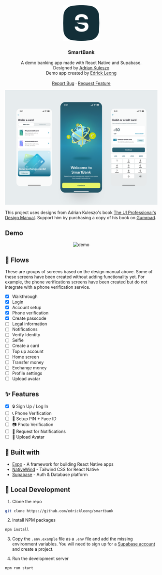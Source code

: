 <p align="center">
  <a href="https://github.com/edrickleong/smartbank">
    <img src="docs/images/smartbank-logo.svg" alt="Logo" width="120" height="120">
  </a>

<h3 align="center">SmartBank</h3>

<p align="center">
    A demo banking app made with React Native and Supabase. 
    <br />
    Designed by <a href="https://twitter.com/uiuxadrian">Adrian Kuleszo</a>
    <br />
    Demo app created by <a href="https://twitter.com/edrickleong_">Edrick Leong</a>
    <br />
    <br />
    <a href="https://github.com/edrickleong/smartbank/issues">Report Bug</a>
    ·
    <a href="https://github.com/edrickleong/smartbank/issues">Request Feature</a>
</p>

![Mockup](docs/images/mockup.png)

This project uses designs from Adrian Kuleszo's
book [The UI Professional's Design Manual](https://uiadrian.gumroad.com/l/design-manual). Support him by purchasing a
copy of his book on [Gumroad](https://uiadrian.gumroad.com/l/design-manual).

## Demo
<p align="center">
  <img src="docs/demo.gif" alt="demo" width="360" />
</p>

## 📱 Flows

These are groups of screens based on the design manual above.
Some of these screens have been created without adding functionality yet. For example,
the phone verifications screens have been created but do not integrate with a phone verification service.

- [x] Walkthrough
- [x] Login
- [x] Account setup
- [x] Phone verification
- [x] Create passcode
- [ ] Legal information
- [ ] Notifications
- [ ] Verify Identity
- [ ] Selfie
- [ ] Create a card
- [ ] Top up account
- [ ] Home screen
- [ ] Transfer money
- [ ] Exchange money
- [ ] Profile settings
- [ ] Upload avatar

## ✨ Features

- [x] 🔒 Sign Up / Log In
- [ ] 📞 Phone Verification
- [ ] 🔐 Setup PIN + Face ID
- [ ] 📷 Photo Verification
- [ ] 🔔 Request for Notifications
- [ ] 👤 Upload Avatar

## 🔧 Built with
- [Expo](https://expo.dev/) - A framework for building React Native apps
- [NativeWind](https://www.nativewind.dev/) - Tailwind CSS for React Native
- [Supabase](https://supabase.com/) - Auth & Database platform

## 🚀 Local Development

1. Clone the repo

```sh
git clone https://github.com/edrickleong/smartbank
```

2. Install NPM packages

```sh
npm install
```

3. Copy the `.env.example` file as a `.env` file and add the missing environment variables.
You will need to sign up for a [Supabase account](https://supabase.com/) and create a project.

4. Run the development server

```
npm run start
```
